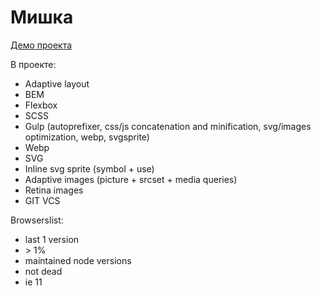 # Мишка

[Демо проекта](https://denyshutsal.github.io/mishka-github-pages/)

В проекте:

- Adaptive layout
- BEM
- Flexbox
- SCSS
- Gulp (autoprefixer, css/js concatenation and minification, svg/images optimization, webp, svgsprite)
- Webp
- SVG
- Inline svg sprite (symbol + use)
- Adaptive images (picture + srcset + media queries)
- Retina images
- GIT VCS

Browserslist:
- last 1 version
- \> 1%
- maintained node versions
- not dead
- ie 11
